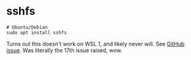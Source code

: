 # sshfs

```
# Ubuntu/Debian
sudo apt install sshfs
```

Turns out this doesn't work on WSL 1, and likely never will. See
[GitHub issue](https://github.com/microsoft/WSL/issues/17). Was
literally the 17th issue raised, wow.
